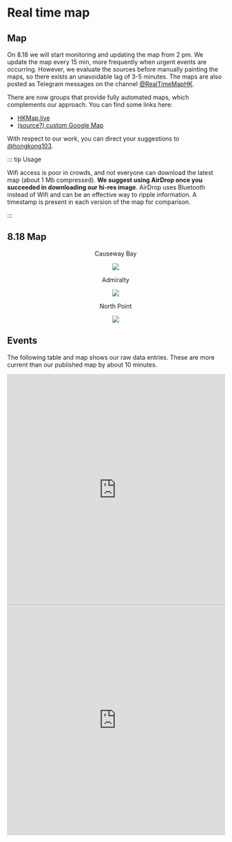 # Real time map

## Map

On 8.18 we will start monitoring and updating the map from 2 pm.  We update the map every 15 min, more frequently when urgent events are occurring.  However, we evaluate the sources before manually painting the maps, so there exists an unavoidable lag of 3-5 minutes.  The maps are also posted as Telegram messages on the channel [@RealTimeMapHK](https://t.me/RealTimeMapHK).

There are now groups that provide fully automated maps, which complements our approach.  You can find some links here:

* [HKMap.live](https://hkmap.live/)
* [(source?) custom Google Map](https://www.google.com/maps/d/viewer?mid=1oirckYcAXB-6S2W-oMDN6uKSd8s4sy5l)

With respect to our work, you can direct your suggestions to [@hongkong103](https://t.me/hongkong103).

<!-- ::: warning Sources

We have a small group of runners providing eyes on the ground, and integrate streams of information from various public Telegram groups and live broadcast.

::: -->

::: tip Usage

Wifi access is poor in crowds, and not everyone can download the latest map (about 1 Mb compressed).  **We suggest using AirDrop once you succeeded in downloading our hi-res image**.  AirDrop uses Bluetooth instead of Wifi and can be an effective way to ripple information.  A timestamp is present in each version of the map for comparison.

:::

## 8.18 Map

<center>

Causeway Bay

![](https://live.staticflickr.com/65535/48558444661_05f711ab54_o_d.jpg)

Admiralty

![](https://live.staticflickr.com/65535/48564419586_03bd115bd1_o_d.jpg)

North Point

![](https://live.staticflickr.com/65535/48564163196_10de3971c9_o_d.jpg)

</center>
<!-- ![](https://live.staticflickr.com/65535/48384696931_6932aac88f_b.jpg) -->

## Events

The following table and map shows our raw data entries.  These are more current than our published map by about 10 minutes.

<iframe class="airtable-embed" src="https://airtable.com/embed/shrU8AuL0XtX24pIf?backgroundColor=cyanLight&viewControls=on" frameborder="0" onmousewheel="" width="100%" height="533" style="background: transparent; border: 1px solid #ccc;"></iframe>

<iframe class="airtable-embed" src="https://airtable.com/embed/shrZw3gI6aGunu099?backgroundColor=cyanLight" frameborder="0" onmousewheel="" width="100%" height="533" style="background: transparent; border: 1px solid #ccc;"></iframe>

<!-- <Foldable> -->

<!-- 座標地點可參考[空白地圖](/721-blank.jpg)。  如要事先列印, 可用[這PDF檔案](/721-blank.pdf)。 -->
<!-- 
| Time  |  District  |      Coordinates      |                 Location                 | Event                                             |
|:-----:|:------:|:--------------:|:------------------------------------:|:-------------------------------------------------|
|       |        |                |                                      |                                                  |
|       |        |                |                                      |                                                  |
|       |        |                |                                      |                                                  |
|       |        |                |                                      |                                                  | -->
